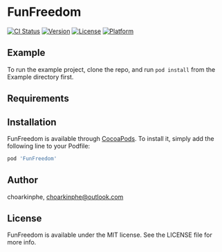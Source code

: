 # FunFreedom

[![CI Status](https://img.shields.io/travis/choarkinphe/FunFreedom.svg?style=flat)](https://travis-ci.org/choarkinphe/FunFreedom)
[![Version](https://img.shields.io/cocoapods/v/FunFreedom.svg?style=flat)](https://cocoapods.org/pods/FunFreedom)
[![License](https://img.shields.io/cocoapods/l/FunFreedom.svg?style=flat)](https://cocoapods.org/pods/FunFreedom)
[![Platform](https://img.shields.io/cocoapods/p/FunFreedom.svg?style=flat)](https://cocoapods.org/pods/FunFreedom)

## Example

To run the example project, clone the repo, and run `pod install` from the Example directory first.

## Requirements

## Installation

FunFreedom is available through [CocoaPods](https://cocoapods.org). To install
it, simply add the following line to your Podfile:

```ruby
pod 'FunFreedom'
```

## Author

choarkinphe, choarkinphe@outlook.com

## License

FunFreedom is available under the MIT license. See the LICENSE file for more info.
